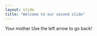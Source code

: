 ```yaml
---
layout: slide
title: "Welcome to our second slide"
---
```

Your mother
Use the left arrow to go back!
